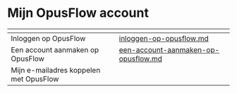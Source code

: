 # Mijn OpusFlow account



<table data-view="cards"><thead><tr><th></th><th data-hidden data-card-target data-type="content-ref"></th></tr></thead><tbody><tr><td>Inloggen op OpusFlow</td><td><a href="inloggen-op-opusflow.md">inloggen-op-opusflow.md</a></td></tr><tr><td>Een account aanmaken op OpusFlow</td><td><a href="een-account-aanmaken-op-opusflow.md">een-account-aanmaken-op-opusflow.md</a></td></tr><tr><td>Mijn e-mailadres koppelen met OpusFlow</td><td></td></tr></tbody></table>
